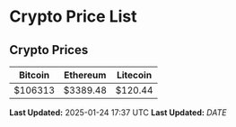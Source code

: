 # Crypto Price List

## Crypto Prices
| Bitcoin | Ethereum | Litecoin |
| ------- | -------- | -------- |
| $106313 | $3389.48 | $120.44 |
**Last Updated:** 2025-01-24 17:37 UTC
**Last Updated:** $DATE$
